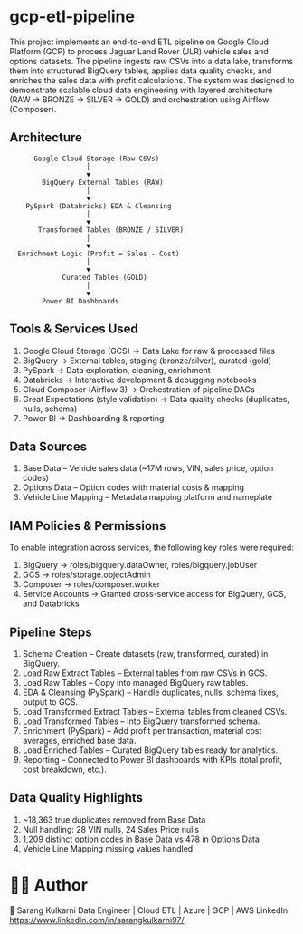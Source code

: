 # gcp-etl-pipeline

This project implements an end-to-end ETL pipeline on Google Cloud Platform (GCP) to process Jaguar Land Rover (JLR) vehicle sales and options datasets. The pipeline ingests raw CSVs into a data lake, transforms them into structured BigQuery tables, applies data quality checks, and enriches the sales data with profit calculations.
The system was designed to demonstrate scalable cloud data engineering with layered architecture (RAW → BRONZE → SILVER → GOLD) and orchestration using Airflow (Composer).

## Architecture

          Google Cloud Storage (Raw CSVs)
                       │
                       ▼
            BigQuery External Tables (RAW)
                       │
                       ▼
        PySpark (Databricks) EDA & Cleansing
                       │
                       ▼
           Transformed Tables (BRONZE / SILVER)
                       │
                       ▼
      Enrichment Logic (Profit = Sales - Cost)
                       │
                       ▼
                 Curated Tables (GOLD)
                       │
                       ▼
            Power BI Dashboards

## Tools & Services Used
1. Google Cloud Storage (GCS) → Data Lake for raw & processed files
2. BigQuery → External tables, staging (bronze/silver), curated (gold)
3. PySpark → Data exploration, cleaning, enrichment
4. Databricks → Interactive development & debugging notebooks
5. Cloud Composer (Airflow 3) → Orchestration of pipeline DAGs
6. Great Expectations (style validation) → Data quality checks (duplicates, nulls, schema)
7. Power BI → Dashboarding & reporting

## Data Sources
1. Base Data – Vehicle sales data (~17M rows, VIN, sales price, option codes)
2. Options Data – Option codes with material costs & mapping
3. Vehicle Line Mapping – Metadata mapping platform and nameplate

## IAM Policies & Permissions

To enable integration across services, the following key roles were required:

1. BigQuery → roles/bigquery.dataOwner, roles/bigquery.jobUser
2. GCS → roles/storage.objectAdmin
3. Composer → roles/composer.worker
4. Service Accounts → Granted cross-service access for BigQuery, GCS, and Databricks

## Pipeline Steps

1. Schema Creation – Create datasets (raw, transformed, curated) in BigQuery.
2. Load Raw Extract Tables – External tables from raw CSVs in GCS.
3. Load Raw Tables – Copy into managed BigQuery raw tables.
4. EDA & Cleansing (PySpark) – Handle duplicates, nulls, schema fixes, output to GCS.
5. Load Transformed Extract Tables – External tables from cleaned CSVs.
6. Load Transformed Tables – Into BigQuery transformed schema.
7. Enrichment (PySpark) – Add profit per transaction, material cost averages, enriched base data.
8. Load Enriched Tables – Curated BigQuery tables ready for analytics.
9. Reporting – Connected to Power BI dashboards with KPIs (total profit, cost breakdown, etc.).


## Data Quality Highlights

1. ~18,363 true duplicates removed from Base Data
2. Null handling: 28 VIN nulls, 24 Sales Price nulls
3. 1,209 distinct option codes in Base Data vs 478 in Options Data
4. Vehicle Line Mapping missing values handled


# 🧑‍💻 Author

👤 Sarang Kulkarni
Data Engineer | Cloud ETL | Azure | GCP | AWS
LinkedIn: https://www.linkedin.com/in/sarangkulkarni97/
